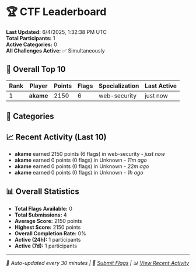 # 🏆 CTF Leaderboard

**Last Updated:** 6/4/2025, 1:32:38 PM UTC  
**Total Participants:** 1  
**Active Categories:** 0  
**All Challenges Active:** ✅ Simultaneously  

## 🥇 Overall Top 10

| Rank | Player | Points | Flags | Specialization | Last Active |
|------|--------|--------|-------|---------------|-------------|
| 1 | **akame** | 2150 | 6 | web-security | just now |

## 🎯 Categories



## 📈 Recent Activity (Last 10)

- **akame** earned 2150 points (6 flags) in web-security - *just now*
- **akame** earned 0 points (0 flags) in Unknown - *11m ago*
- **akame** earned 0 points (0 flags) in Unknown - *22m ago*
- **akame** earned 0 points (0 flags) in Unknown - *1h ago*

## 📊 Overall Statistics

- **Total Flags Available:** 0
- **Total Submissions:** 4
- **Average Score:** 2150 points
- **Highest Score:** 2150 points
- **Overall Completion Rate:** 0%
- **Active (24h):** 1 participants
- **Active (7d):** 1 participants

---
*🤖 Auto-updated every 30 minutes | 🚩 [Submit Flags](https://github.com/MyCyberPlayground/my-cyber-playground-ctf/issues/new) | 📊 [View Recent Activity](recent-activity.md)*